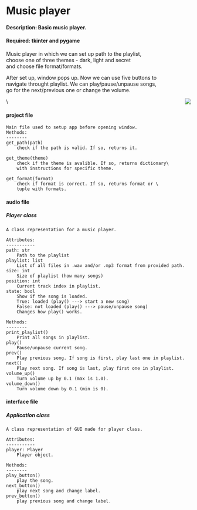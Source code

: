 # Music player
#### Description: Basic music player.
#### Required: tkinter and pygame
Music player in which we can set up path to the playlist,\
choose one of three themes - dark, light and secret\
and choose file format/formats.

After set up, window pops up. Now we can use five buttons to\
navigate throught playlist. We can play/pause/unpause songs,\
go for the next/previous one or change the volume.


<img style="float: right;" src="https://github.com/Arwers/Music-player/assets/52626118/bf65c2e1-190b-4657-95c8-e17be80ee96d"> \
#### project file
    Main file used to setup app before opening window.
    Methods:
    --------
    get_path(path)
        check if the path is valid. If so, returns it.

    get_theme(theme)
        check if the theme is avalible. If so, returns dictionary\
        with instructions for specific theme.

    get_format(format)
        check if format is correct. If so, returns format or \
        tuple with formats.
#### audio file
##### Player class
    A class representation for a music player.

    Attributes:
    -----------
    path: str
        Path to the playlist
    playlist: list
        List of all files in .wav and/or .mp3 format from provided path.
    size: int
        Size of playlist (how many songs)
    position: int
        Current track index in playlist.
    state: bool
        Show if the song is loaded.
        True: loaded (play() ---> start a new song)
        False: not loaded (play() ---> pause/unpause song)
        Changes how play() works.

    Methods:
    --------
    print_playlist()
        Print all songs in playlist.
    play()
        Pause/unpause current song.
    prev()
        Play previous song. If song is first, play last one in playlist.
    next()
        Play next song. If song is last, play first one in playlist.
    volume_up()
        Turn volume up by 0.1 (max is 1.0).
    volume_down()
        Turn volume down by 0.1 (min is 0).
#### interface file
##### Application class
    A class representation of GUI made for player class.

    Attributes:
    -----------
    player: Player
        Player object.

    Methods:
    --------
    play_button()
        play the song.
    next_button()
        play next song and change label.
    prev_button()
        play previous song and change label.
